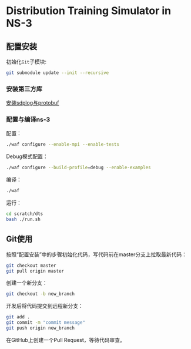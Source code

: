 
Distribution Training Simulator in NS-3
================================

## 配置安装

初始化`Git`子模块:

```bash
git submodule update --init --recursive
```

### 安装第三方库

[安装sdplog与protobuf](./src/hpns-dts/extern/INSTALL.md)

### 配置与编译ns-3

配置：

```bash
./waf configure --enable-mpi --enable-tests
```

Debug模式配置：

```bash
./waf configure --build-profile=debug --enable-examples
```

编译：

```bash
./waf
```

运行：

```bash
cd scratch/dts
bash ./run.sh
```

## Git使用

按照“配置安装”中的步骤初始化代码，写代码前在master分支上拉取最新代码：


```bash
git checkout master
git pull origin master
```

创建一个新分支：

```bash
git checkout -b new_branch
```

开发后将代码提交到远程新分支：

```bash
git add .
git commit -m "commit message"
git push origin new_branch
```

在GitHub上创建一个Pull Request，等待代码审查。